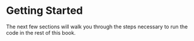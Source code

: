# Getting Started

The next few sections will walk you through the steps necessary to run the code
in the rest of this book.
